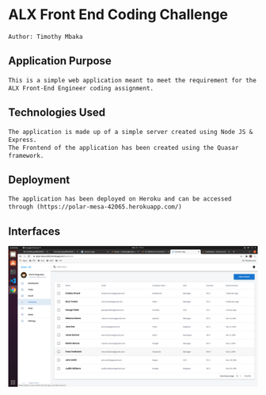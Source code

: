 # ALX Front End Coding Challenge
    Author: Timothy Mbaka

## Application Purpose
    This is a simple web application meant to meet the requirement for the ALX Front-End Engineer coding assignment.

## Technologies Used
    The application is made up of a simple server created using Node JS & Express.
    The Frontend of the application has been created using the Quasar framework.

## Deployment
    The application has been deployed on Heroku and can be accessed through (https://polar-mesa-42065.herokuapp.com/)

## Interfaces
![Screenshot](/screenshots/Screenshot1.png)

